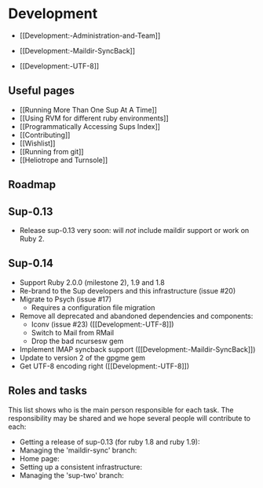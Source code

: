 # Development

* [[Development:-Administration-and-Team]]

* [[Development:-Maildir-SyncBack]]
* [[Development:-UTF-8]]

## Useful pages
* [[Running More Than One Sup At A Time]]
* [[Using RVM for different ruby environments]]
* [[Programmatically Accessing Sups Index]]
* [[Contributing]]
* [[Wishlist]]
* [[Running from git]]
* [[Heliotrope and Turnsole]]

## Roadmap

## Sup-0.13
* Release sup-0.13 very soon: will _not_ include maildir support or work on Ruby 2.

## Sup-0.14
* Support Ruby 2.0.0 (milestone 2), 1.9 and 1.8
* Re-brand to the Sup developers and this infrastructure (issue #20)
* Migrate to Psych (issue #17)
  * Requires a configuration file migration
* Remove all deprecated and abandoned dependencies and components:
  * Iconv (issue #23) ([[Development:-UTF-8]])
  * Switch to Mail from RMail
  * Drop the bad ncursesw gem
* Implement IMAP syncback support ([[Development:-Maildir-SyncBack]])
* Update to version 2 of the gpgme gem
* Get UTF-8 encoding right ([[Development:-UTF-8]])

## Roles and tasks
This list shows who is the main person responsible for each task. The responsibility may be shared and we hope several people will contribute to each:

- Getting a release of sup-0.13 (for ruby 1.8 and ruby 1.9): 
- Managing the 'maildir-sync' branch:
- Home page:
- Setting up a consistent infrastructure:
- Managing the 'sup-two' branch: